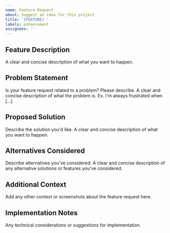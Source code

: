 ```yaml
---
name: Feature Request
about: Suggest an idea for this project
title: '[FEATURE] '
labels: enhancement
assignees: ''
---
```


## Feature Description

A clear and concise description of what you want to happen.

## Problem Statement

Is your feature request related to a problem? Please describe.
A clear and concise description of what the problem is. Ex. I'm always frustrated when [...]

## Proposed Solution

Describe the solution you'd like.
A clear and concise description of what you want to happen.

## Alternatives Considered

Describe alternatives you've considered.
A clear and concise description of any alternative solutions or features you've considered.

## Additional Context

Add any other context or screenshots about the feature request here.

## Implementation Notes

Any technical considerations or suggestions for implementation.
